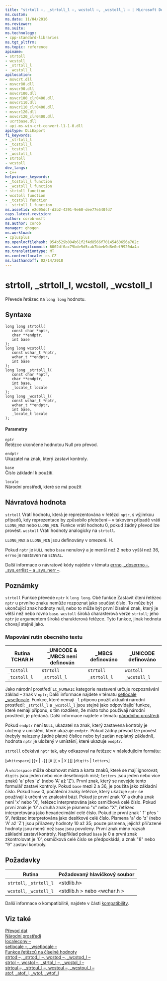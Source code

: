 ```yaml
---
title: "strtoll –, _strtoll_l –, wcstoll –, _wcstoll_l – | Microsoft Docs"
ms.custom: 
ms.date: 11/04/2016
ms.reviewer: 
ms.suite: 
ms.technology:
- cpp-standard-libraries
ms.tgt_pltfrm: 
ms.topic: reference
apiname:
- strtoll
- wcstoll
- _strtoll_l
- _wcstoll_l
apilocation:
- msvcrt.dll
- msvcr80.dll
- msvcr90.dll
- msvcr100.dll
- msvcr100_clr0400.dll
- msvcr110.dll
- msvcr110_clr0400.dll
- msvcr120.dll
- msvcr120_clr0400.dll
- ucrtbase.dll
- api-ms-win-crt-convert-l1-1-0.dll
apitype: DLLExport
f1_keywords:
- _strtoll_l
- _tcstoll_l
- _tcstoll
- _wcstoll_l
- strtoll
- wcstoll
dev_langs:
- C++
helpviewer_keywords:
- _tcstoll_l function
- _wcstoll_l function
- strtoll function
- wcstoll function
- _tcstoll function
- _strtoll_l function
ms.assetid: e2d05dcf-d3b2-4291-9e60-dee77e540fd7
caps.latest.revision: 
author: corob-msft
ms.author: corob
manager: ghogen
ms.workload:
- cplusplus
ms.openlocfilehash: 954b529b894b61f2f4d8566f70145460656a702c
ms.sourcegitcommit: 6002df0ac79bde5d5cab7bbeb9d8e0ef9920da4a
ms.translationtype: MT
ms.contentlocale: cs-CZ
ms.lasthandoff: 02/14/2018
---
```

# <a name="strtoll-strtolll-wcstoll-wcstolll"></a>strtoll, _strtoll_l, wcstoll, _wcstoll_l
Převede řetězec na `long long` hodnotu.  
  
## <a name="syntax"></a>Syntaxe  
  
```  
long long strtoll(  
   const char *nptr,  
   char **endptr,  
   int base   
);  
long long wcstoll(  
   const wchar_t *nptr,  
   wchar_t **endptr,  
   int base   
);  
long long _strtoll_l(  
   const char *nptr,  
   char **endptr,  
   int base,  
   _locale_t locale  
);  
long long _wcstoll_l(  
   const wchar_t *nptr,  
   wchar_t **endptr,  
   int base,  
   _locale_t locale  
);  
```  
  
#### <a name="parameters"></a>Parametry  
 `nptr`  
 Řetězce ukončené hodnotou Null pro převod.  
  
 `endptr`  
 Ukazatel na znak, který zastaví kontroly.  
  
 `base`  
 Číslo základní k použití.  
  
 `locale`  
 Národní prostředí, které se má použít  
  
## <a name="return-value"></a>Návratová hodnota  
 `strtoll` Vrátí hodnotu, která je reprezentována v řetězci `nptr`, s výjimkou případů, kdy reprezentace by způsobilo přetečení – v takovém případě vrátí `LLONG_MAX` nebo `LLONG_MIN`. Funkce vrátí hodnotu 0, pokud žádný převod lze provést. `wcstoll` Vrátí hodnoty analogicky na `strtoll`.  
  
 `LLONG_MAX` a `LLONG_MIN` jsou definovány v omezení. H.  
  
 Pokud `nptr` je `NULL` nebo `base` nenulový a je menší než 2 nebo vyšší než 36, `errno` je nastaven na `EINVAL`.  
  
 Další informace o návratové kódy najdete v tématu [errno, _doserrno –, _sys_errlist – a _sys_nerr –](../../c-runtime-library/errno-doserrno-sys-errlist-and-sys-nerr.md).  
  
## <a name="remarks"></a>Poznámky  
 `strtoll` Funkce převede `nptr` k `long long`. Obě funkce Zastavit čtení řetězec `nptr` u prvního znaku nemůže rozpoznat jako součást číslo. To může být ukončující znak hodnoty null, nebo to může být první číselné znak, který je větší než nebo rovno `base`. `wcstoll` široká charakterová verze `strtoll`; jeho `nptr` je argumentem široká charakterová řetězce. Tyto funkce, jinak hodnota chovají stejně jako.  
  
### <a name="generic-text-routine-mappings"></a>Mapování rutin obecného textu  
  
|Rutina TCHAR.H|_UNICODE & _MBCS není definován|_MBCS definováno|_UNICODE definováno|  
|---------------------|------------------------------------|--------------------|-----------------------|  
|`_tcstoll`|`strtoll`|`strtoll`|`wcstoll`|  
|`_tcstoll_l`|`_strtoll_l`|`_strtoll_l`|`_wcstoll_l`|  
  
 Jako národní prostředí `LC_NUMERIC` kategorie nastavení určuje rozpoznávání základ – znak v `nptr`; Další informace najdete v tématu [setlocale _wsetlocale](../../c-runtime-library/reference/setlocale-wsetlocale.md). Funkce, které nemají `_l` příponu použít aktuální národní prostředí; `_strtoll_l` a `_wcstoll_l` jsou stejné jako odpovídající funkce, které nemají příponu, s tím rozdílem, že místo toho používají národní prostředí, je předaná. Další informace najdete v tématu [národního prostředí](../../c-runtime-library/locale.md).  
  
 Pokud `endptr` není `NULL`, ukazatel na znak, který zastavena kontroly je uložený v umístění, které ukazuje `endptr`. Pokud žádný převod lze provést (nebyly nalezeny žádné platné číslice nebo byl zadán neplatný základní), hodnota `nptr` je uložený v umístění, které ukazuje `endptr`.  
  
 `strtoll` očekává `nptr` tak, aby odkazoval na řetězec v následujícím formátu:  
  
 [`whitespace`] [{`+` &#124; `-`}] [`0` [{ `x` &#124; `X` }]] [`digits` &#124; `letters`]  
  
 A `whitespace` může obsahovat místa a karta znaků, které se mají ignorovat; `digits` jsou jeden nebo více desetinných míst; `letters` jsou jeden nebo více znaků 'a' přes 'z' (nebo 'A' až 'Z'). První znak, který se nevejde tento formulář zastaví kontroly. Pokud `base` mezi 2 a 36, je použita jako základní číslo. Pokud `base` 0, počáteční znaky řetězce, který ukazuje `nptr` se používají k určení ve znalostní bázi. Pokud je první znak '0' a druhá znak není 'x' nebo 'X', řetězec interpretována jako osmičková celé číslo. Pokud první znak je '0' a druhá znak je písmeno "x" nebo "X", řetězec interpretována jako hexadecimální celé číslo. Pokud je první znak ' 1' přes ' 9', řetězec interpretována jako desítkové celé číslo. Písmena 'a' do 'z' (nebo 'A' až 'Z') jsou přiřazeny hodnoty 10 až 35; pouze písmena, jejichž přiřazené hodnoty jsou menší než `base` jsou povoleny. První znak mimo rozsah základní zastaví kontroly. Například pokud `base` je 0 a první znak zkontrolovat je '0', osmičková celé číslo se předpokládá, a znak "8" nebo "9" zastaví kontroly.  
  
## <a name="requirements"></a>Požadavky  
  
|Rutina|Požadovaný hlavičkový soubor|  
|-------------|---------------------|  
|`strtoll`, `_strtoll_l`|\<stdlib.h>|  
|`wcstoll`, `_wcstoll_l`|\<stdlib.h > nebo \<wchar.h >|  
  
 Další informace o kompatibilitě, najdete v části [kompatibility](../../c-runtime-library/compatibility.md).  
  
## <a name="see-also"></a>Viz také  
 [Převod dat](../../c-runtime-library/data-conversion.md)   
 [Národní prostředí](../../c-runtime-library/locale.md)   
 [localeconv –](../../c-runtime-library/reference/localeconv.md)   
 [setlocale –, _wsetlocale –](../../c-runtime-library/reference/setlocale-wsetlocale.md)   
 [Funkce řetězců na číselné hodnoty](../../c-runtime-library/string-to-numeric-value-functions.md)   
 [strtod –, _strtod_l –, wcstod –, _wcstod_l –](../../c-runtime-library/reference/strtod-strtod-l-wcstod-wcstod-l.md)   
 [strtol –, wcstol –, _strtol_l –, _wcstol_l –](../../c-runtime-library/reference/strtol-wcstol-strtol-l-wcstol-l.md)   
 [strtoul –, _strtoul_l –, wcstoul –, _wcstoul_l –](../../c-runtime-library/reference/strtoul-strtoul-l-wcstoul-wcstoul-l.md)   
 [atof, _atof_l, _wtof, _wtof_l](../../c-runtime-library/reference/atof-atof-l-wtof-wtof-l.md)